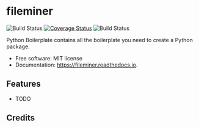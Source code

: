 fileminer
=========

![Build Status](https://github.com/DanSchl/fileminer/workflows/pytesting/badge.svg)
[![Coverage Status](https://coveralls.io/repos/github/DanSchl/fileminer/badge.svg?branch=main)](https://coveralls.io/github/DanSchl/fileminer?branch=main)
![Build Status](https://app.travis-ci.com/DanSchl/fileminer.svg?branch=main&status=passed)

Python Boilerplate contains all the boilerplate you need to create a Python package.


* Free software: MIT license
* Documentation: https://fileminer.readthedocs.io.


Features
--------

* TODO

Credits
-------
